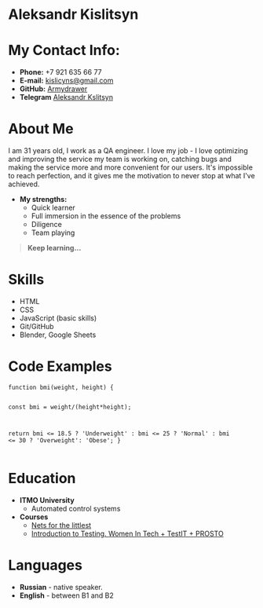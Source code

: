 <html lang="en-US">
  <head>
    <meta charset="UTF-8">
    <meta http-equiv="X-UA-Compatible" content="IE=edge">
    <meta name="viewport" content="width=device-width, initial-scale=1">

  </head>
  <body>
    <div class="container-lg px-3 my-5 markdown-body">
    <h1 id="aleksandr-kislitsyn">Aleksandr Kislitsyn</h1>
<h1 id="my-contact-info">My Contact Info:</h1>

<ul>
  <li><strong>Phone:</strong> +7 921 635 66 77</li>
  <li><strong>E-mail:</strong> <a href="kislicyns@gmail.com">kislicyns@gmail.com</a></li>
  <li><strong>GitHub:</strong> <a href="https://github.com/armydrawer">Armydrawer</a></li>
  <li><strong>Telegram</strong> <a href="https://t.me/armydrawer">Aleksandr Kslitsyn</a></li>
</ul>

<h1 id="about-me">About Me</h1>
<p>I am 31 years old, I work as a QA engineer. I love my job - I love optimizing and improving the service my team is working on, catching bugs and making the service more and more convenient for our users. It's impossible to reach perfection, and it gives me the motivation to never stop at what I've achieved.</p>
<ul>
  <li><strong>My strengths:</strong>
    <ul>
      <li>Quick learner</li>
      <li>Full immersion in the essence of the problems</li>
      <li>Diligence</li>
      <li>Team playing</li>
    </ul>
  </li>
</ul>

<blockquote>
  <p><strong>Keep learning…</strong></p>
</blockquote>

<h1 id="skills">Skills</h1>

<ul>
  <li>HTML</li>
  <li>CSS</li>
  <li>JavaScript (basic skills)</li>
  <li>Git/GitHub</li>
  <li>Blender, Google Sheets</li>
</ul>

<h1 id="code-examples">Code Examples</h1>

<div class="language-plaintext highlighter-rouge"><div class="highlight"><pre class="highlight"><code>function bmi(weight, height) {

  const bmi = weight/(height*height);
  
  return bmi &lt;= 18.5 ? 'Underweight'
  : bmi &lt;= 25 ? 'Normal'
  : bmi &lt;= 30 ? 'Overweight': 'Obese';
}
</code></pre></div></div>

<h1 id="education">Education</h1>

<ul>
  <li><strong>ITMO University</strong>
    <ul>
      <li>Automated control systems</li>
    </ul>
  </li>
  <li><strong>Courses</strong>
    <ul>
      <li><a href="https://linkmeup.ru/blog/1188/">Nets for the littlest</a></li>
      <li><a href="https://stepik.org/course/73926/promo">Introduction to Testing. Women In Tech + TestIT + PROSTO</a></li>
    </ul>
  </li>
</ul>

<h1 id="languages">Languages</h1>

<ul>
  <li><strong>Russian</strong> - native speaker.</li>
  <li><strong>English</strong> - between B1 and B2</li>
</ul>

